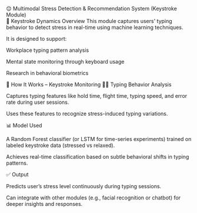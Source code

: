 😌 Multimodal Stress Detection & Recommendation System (Keystroke Module)<br>
📌 Keystroke Dynamics Overview
This module captures users' typing behavior to detect stress in real-time using machine learning techniques.

It is designed to support:

Workplace typing pattern analysis

Mental state monitoring through keyboard usage

Research in behavioral biometrics

🧠 How It Works – Keystroke Monitoring
🧑‍💻 Typing Behavior Analysis

Captures typing features like hold time, flight time, typing speed, and error rate during user sessions.

Uses these features to recognize stress-induced typing variations.

📊 Model Used

A Random Forest classifier (or LSTM for time-series experiments) trained on labeled keystroke data (stressed vs relaxed).

Achieves real-time classification based on subtle behavioral shifts in typing patterns.

✅ Output

Predicts user’s stress level continuously during typing sessions.

Can integrate with other modules (e.g., facial recognition or chatbot) for deeper insights and responses.
